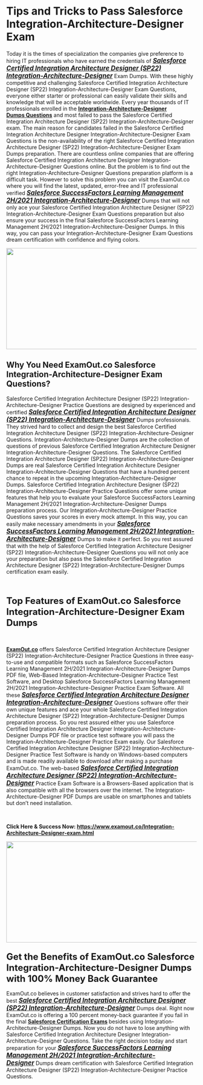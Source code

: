<h1><strong>Tips and Tricks to Pass Salesforce Integration-Architecture-Designer Exam</strong></h1>
<p>Today it is the times of specialization the companies give preference to hiring IT professionals who have earned the credentials of&nbsp;<span style="margin: 0px; padding: 0px; border-style: initial; border-color: initial; border-image-source: initial; border-image-slice: initial; border-image-outset: initial; border-image-repeat: initial; outline-color: initial; outline-style: initial; vertical-align: baseline; background: transparent; font-size: 16.8px; text-decoration: underline;"><em><strong>Salesforce Certified Integration Architecture Designer (SP22) Integration-Architecture-Designer</strong></em></span>&nbsp;Exam Dumps. With these highly competitive and challenging Salesforce Certified Integration Architecture Designer (SP22) Integration-Architecture-Designer Exam Questions, everyone either starter or professional can easily validate their skills and knowledge that will be acceptable worldwide. Every year thousands of IT professionals enrolled in the&nbsp;<a href="https://www.examout.co/Integration-Architecture-Designer-exam.html" target="_blank" rel="noopener"><strong>Integration-Architecture-Designer Dumps&nbsp;Questions</strong></a>&nbsp;and most failed to pass the Salesforce Certified Integration Architecture Designer (SP22) Integration-Architecture-Designer exam. The main reason for candidates failed in the Salesforce Certified Integration Architecture Designer Integration-Architecture-Designer Exam Questions is the non-availability of the right Salesforce Certified Integration Architecture Designer (SP22) Integration-Architecture-Designer Exam Dumps preparation. There are countless online companies that are offering Salesforce Certified Integration Architecture Designer Integration-Architecture-Designer Questions online. But the problem is to find out the right Integration-Architecture-Designer Questions preparation platform is a difficult task. However to solve this problem you can visit the ExamOut.co where you will find the latest, updated, error-free and IT professional verified&nbsp;<span style="margin: 0px; padding: 0px; border-style: initial; border-color: initial; border-image-source: initial; border-image-slice: initial; border-image-outset: initial; border-image-repeat: initial; outline-color: initial; outline-style: initial; vertical-align: baseline; background: transparent; font-size: 16.8px; text-decoration: underline;"><em><strong>Salesforce SuccessFactors Learning Management 2H/2021 Integration-Architecture-Designer</strong></em></span>&nbsp;Dumps that will not only ace your Salesforce Certified Integration Architecture Designer (SP22) Integration-Architecture-Designer&nbsp;Exam Questions preparation but also ensure your success in the final Salesforce SuccessFactors Learning Management 2H/2021 Integration-Architecture-Designer Dumps. In this way, you can pass your Integration-Architecture-Designer Exam Questions dream certification with confidence and flying colors.</p>
<p><a title="Tips and Tricks to Pass Salesforce Integration-Architecture-Designer Exam" href="https://www.examout.co/Integration-Architecture-Designer-exam.html" target="_blank" rel="noopener"><img style="display: block; margin-left: auto; margin-right: auto;" src="https://blogger.googleusercontent.com/img/b/R29vZ2xl/AVvXsEhXUae_h1G5NbpQhmarTXXZUs8TY7F3TpTnXz9Uxob9S-C6-p5uv7FpinoQ0B6wnP2RZkOqUHDBUbzUcRdpjha3c9Pjg8HpOQCXCx02CVMsQCdUCvQFpnJAPDmwQahjU7ghEiZCWg7HZ0oN14vE3dzTTjZgwDpoLw6jCYiLHM9UmaHKR-Hy-G5aFp3i/s1365/ExamOut%20Best%20IT%20Trainiing%20Duimps.jpg" alt="" width="700" height="267" /></a></p>
<h2><strong>Why You Need ExamOut.co Salesforce Integration-Architecture-Designer Exam Questions?</strong></h2>
<p>Salesforce Certified Integration Architecture Designer (SP22) Integration-Architecture-Designer Practice Questions are designed by experienced and certified&nbsp;<span style="margin: 0px; padding: 0px; border-style: initial; border-color: initial; border-image-source: initial; border-image-slice: initial; border-image-outset: initial; border-image-repeat: initial; outline-color: initial; outline-style: initial; vertical-align: baseline; background: transparent; font-size: 16.8px; text-decoration: underline;"><em><strong>Salesforce Certified Integration Architecture Designer (SP22) Integration-Architecture-Designer</strong></em></span>&nbsp;Dumps professionals. They strived hard to collect and design the best Salesforce Certified Integration Architecture Designer (SP22) Integration-Architecture-Designer Questions.&nbsp;Integration-Architecture-Designer Dumps&nbsp;are the collection of questions of previous Salesforce Certified Integration Architecture Designer Integration-Architecture-Designer Questions. The Salesforce Certified Integration Architecture Designer (SP22) Integration-Architecture-Designer Dumps are real Salesforce Certified Integration Architecture Designer Integration-Architecture-Designer Questions that have a hundred percent chance to repeat in the upcoming Integration-Architecture-Designer Dumps. Salesforce Certified Integration Architecture Designer (SP22) Integration-Architecture-Designer Practice Questions offer some unique features that help you to evaluate your Salesforce SuccessFactors Learning Management 2H/2021 Integration-Architecture-Designer Dumps preparation process. Our Integration-Architecture-Designer Practice Questions saves your scores in every mock attempt. In this way, you can easily make necessary amendments in your&nbsp;<span style="margin: 0px; padding: 0px; border-style: initial; border-color: initial; border-image-source: initial; border-image-slice: initial; border-image-outset: initial; border-image-repeat: initial; outline-color: initial; outline-style: initial; vertical-align: baseline; background: transparent; font-size: 16.8px; text-decoration: underline;"><em><strong>Salesforce SuccessFactors Learning Management 2H/2021 Integration-Architecture-Designer</strong></em></span>&nbsp;Dumps to make it perfect. So you rest assured that with the help of Salesforce Certified Integration Architecture Designer (SP22) Integration-Architecture-Designer Questions you will not only ace your preparation but also pass the Salesforce Certified Integration Architecture Designer (SP22) Integration-Architecture-Designer Dumps certification exam easily.</p>
<p>&nbsp;</p>
<h3><span style="font-size: 18pt;"><strong>Top Features of ExamOut.co Salesforce Integration-Architecture-Designer Exam Dumps</strong></span></h3>
<p>&nbsp;</p>
<p><a href="https://www.examout.co/" target="_blank" rel="noopener"><strong>ExamOut.co</strong></a>&nbsp;offers Salesforce Certified Integration Architecture Designer (SP22) Integration-Architecture-Designer Practice Questions in three easy-to-use and compatible formats such as Salesforce SuccessFactors Learning Management 2H/2021 Integration-Architecture-Designer Dumps PDF file, Web-Based Integration-Architecture-Designer Practice Test Software, and Desktop Salesforce SuccessFactors Learning Management 2H/2021 Integration-Architecture-Designer Practice Exam Software. All these&nbsp;<span style="margin: 0px; padding: 0px; border-style: initial; border-color: initial; border-image-source: initial; border-image-slice: initial; border-image-outset: initial; border-image-repeat: initial; outline-color: initial; outline-style: initial; vertical-align: baseline; background: transparent; font-size: 16.8px; text-decoration: underline;"><em><strong>Salesforce Certified Integration Architecture Designer Integration-Architecture-Designer</strong></em></span>&nbsp;Questions software offer their own unique features and ace your whole Salesforce Certified Integration Architecture Designer (SP22) Integration-Architecture-Designer Dumps preparation process. So you rest assured either you use Salesforce Certified Integration Architecture Designer Integration-Architecture-Designer Dumps PDF file or practice test software you will pass the Integration-Architecture-Designer Practice Exam easily. Our Salesforce Certified Integration Architecture Designer (SP22) Integration-Architecture-Designer Practice Test Software is handy on Windows-based computers and is made readily available to download after making a purchase ExamOut.co. The web-based&nbsp;<span style="margin: 0px; padding: 0px; border-style: initial; border-color: initial; border-image-source: initial; border-image-slice: initial; border-image-outset: initial; border-image-repeat: initial; outline-color: initial; outline-style: initial; vertical-align: baseline; background: transparent; font-size: 16.8px; text-decoration: underline;"><em><strong>Salesforce Certified Integration Architecture Designer (SP22) Integration-Architecture-Designer</strong></em></span>&nbsp;Practice Exam Software is a Browsers-Based application that is also compatible with all the browsers over the internet. The Integration-Architecture-Designer PDF Dumps are usable on smartphones and tablets but don&rsquo;t need installation.</p>
<p>&nbsp;</p>
<p><strong>Click Here &amp; Success Now: <a href="https://www.examout.co/Integration-Architecture-Designer-exam.html">https://www.examout.co/Integration-Architecture-Designer-exam.html</a></strong></p>
<p><a title="Get the Benefits of ExamOut.co Salesforce Integration-Architecture-Designer Dumps with 100% Money Back Guarantee" href="https://www.examout.co/Integration-Architecture-Designer-exam.html" target="_blank" rel="noopener"><img style="display: block; margin-left: auto; margin-right: auto;" src="https://blogger.googleusercontent.com/img/b/R29vZ2xl/AVvXsEgtqCwE4QhmuXVQR3--TswZUtZhltZIzRsDeMF8hkJdmXBHHh1PLkYxTDzRrVsx1rLLW2dyVH8aQ-cJEDIVUX72HbFU1kVuWu2u2Ld41Ysv3LQR3u7FuyW-YKdKxWZNerJwyX1J2h_-TJZiyP4ObO7WuwD7F5wGKgska35ZWfCxKdxOQqMw276BchVj/s1365/ExamOut%20Best%20Questions%20Answers.jpg" alt="" width="700" height="267" /></a></p>
<h3><span style="font-size: 18pt;"><strong>Get the Benefits of ExamOut.co Salesforce Integration-Architecture-Designer Dumps with 100% Money Back Guarantee</strong></span></h3>
<p>ExamOut.co believes in customer satisfaction and strives hard to offer the best&nbsp;<span style="margin: 0px; padding: 0px; border-style: initial; border-color: initial; border-image-source: initial; border-image-slice: initial; border-image-outset: initial; border-image-repeat: initial; outline-color: initial; outline-style: initial; vertical-align: baseline; background: transparent; font-size: 16.8px; text-decoration: underline;"><em><strong>Salesforce Certified Integration Architecture Designer (SP22) Integration-Architecture-Designer</strong></em></span>&nbsp;Dumps deal. Right now ExamOut.co is offering a 100 percent money-back guarantee if you fail in the final&nbsp;<strong><a href="https://www.examout.co/Salesforce.html" target="_blank" rel="noopener">Salesforce Certification Exams</a>&nbsp;</strong>besides using Integration-Architecture-Designer Dumps. Now you do not have to lose anything with Salesforce Certified Integration Architecture Designer Integration-Architecture-Designer Questions. Take the right decision today and start preparation for your&nbsp;<span style="margin: 0px; padding: 0px; border-style: initial; border-color: initial; border-image-source: initial; border-image-slice: initial; border-image-outset: initial; border-image-repeat: initial; outline-color: initial; outline-style: initial; vertical-align: baseline; background: transparent; font-size: 16.8px; text-decoration: underline;"><em><strong>Salesforce SuccessFactors Learning Management 2H/2021 Integration-Architecture-Designer</strong></em></span>&nbsp;Dumps dream certification with Salesforce Certified Integration Architecture Designer (SP22) Integration-Architecture-Designer Practice Questions.</p>
